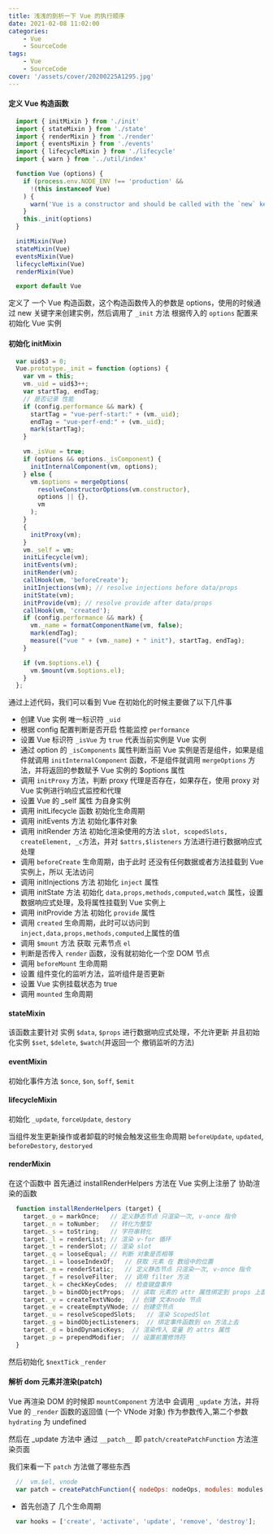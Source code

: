 ```yaml
---
title: 浅浅的剖析一下 Vue 的执行顺序
date: 2021-02-08 11:02:00
categories: 
    - Vue
    - SourceCode
tags:
    - Vue
    - SourceCode
cover: '/assets/cover/20200225A1295.jpg'
---
```


#### 定义 Vue 构造函数

~~~js
  import { initMixin } from './init'
  import { stateMixin } from './state'
  import { renderMixin } from './render'
  import { eventsMixin } from './events'
  import { lifecycleMixin } from './lifecycle'
  import { warn } from '../util/index'

  function Vue (options) {
    if (process.env.NODE_ENV !== 'production' &&
      !(this instanceof Vue)
    ) {
      warn('Vue is a constructor and should be called with the `new` keyword')
    }
    this._init(options)
  }

  initMixin(Vue)
  stateMixin(Vue)
  eventsMixin(Vue) 
  lifecycleMixin(Vue)
  renderMixin(Vue)

  export default Vue
~~~

定义了 一个 Vue 构造函数，这个构造函数传入的参数是 options，使用的时候通过 new 关键字来创建实例，然后调用了 `_init` 方法 根据传入的 `options` 配置来初始化 Vue 实例

#### 初始化 initMixin

~~~js  
  var uid$3 = 0;
  Vue.prototype._init = function (options) {
    var vm = this;
    vm._uid = uid$3++;
    var startTag, endTag;
    // 是否记录 性能
    if (config.performance && mark) {
      startTag = "vue-perf-start:" + (vm._uid);
      endTag = "vue-perf-end:" + (vm._uid);
      mark(startTag);
    }

    vm._isVue = true;
    if (options && options._isComponent) {
      initInternalComponent(vm, options);
    } else {
      vm.$options = mergeOptions(
        resolveConstructorOptions(vm.constructor),
        options || {},
        vm
      );
    }
    {
      initProxy(vm);
    }
    vm._self = vm;
    initLifecycle(vm);
    initEvents(vm);
    initRender(vm);
    callHook(vm, 'beforeCreate');
    initInjections(vm); // resolve injections before data/props
    initState(vm);
    initProvide(vm); // resolve provide after data/props
    callHook(vm, 'created');
    if (config.performance && mark) {
      vm._name = formatComponentName(vm, false);
      mark(endTag);
      measure(("vue " + (vm._name) + " init"), startTag, endTag);
    }

    if (vm.$options.el) {
      vm.$mount(vm.$options.el);
    }
  };
~~~

通过上述代码，我们可以看到 Vue 在初始化的时候主要做了以下几件事
* 创建 Vue 实例 唯一标识符 `_uid`
* 根据 config 配置判断是否开启 性能监控 `performance`
* 设置 Vue 标识符 `_isVue` 为 `true` 代表当前实例是 Vue 实例
* 通过 option 的 `_isComponents` 属性判断当前 Vue 实例是否是组件，如果是组件就调用 `initInternalComponent` 函数，不是组件就调用 `mergeOptions` 方法，并将返回的参数赋予 Vue 实例的 $options 属性
* 调用 `initProxy` 方法，判断 proxy 代理是否存在，如果存在，使用 proxy 对 Vue 实例进行响应式监控和代理
* 设置 Vue 的 _self 属性 为自身实例
* 调用 initLifecycle 函数 初始化生命周期
* 调用 initEvents 方法 初始化事件对象
* 调用 initRender 方法 初始化渲染使用的方法 `slot, scopedSlots, createElement, _c`方法，并对 `$attrs,$listeners` 方法进行进行数据响应式处理
* 调用 `beforeCreate` 生命周期，由于此时 还没有任何数据或者方法挂载到 Vue 实例上，所以 无法访问
* 调用 initInjections 方法 初始化 `inject` 属性
* 调用 initState 方法 初始化 `data,props,methods,computed,watch` 属性，设置数据响应式处理，及将属性挂载到 Vue 实例上
* 调用 initProvide 方法 初始化 `provide` 属性
* 调用 `created` 生命周期，此时可以访问到 `inject,data,props,methods,computed`上属性的值
* 调用 `$mount` 方法 获取 元素节点 `el`
* 判断是否传入 `render` 函数，没有就初始化一个空 DOM 节点
* 调用 `beforeMount` 生命周期
* 设置 组件变化的监听方法，监听组件是否更新
* 设置 Vue 实例挂载状态为 true
* 调用 `mounted` 生命周期

#### stateMixin

该函数主要针对 实例 `$data`, `$props` 进行数据响应式处理，不允许更新
并且初始化实例 `$set`, `$delete`, `$watch`(并返回一个 撤销监听的方法)

#### eventMixin

初始化事件方法  `$once`, `$on`, `$off`, `$emit`

#### lifecycleMixin

初始化 `_update`, `forceUpdate`, `destory`

当组件发生更新操作或者卸载的时候会触发这些生命周期
`beforeUpdate`,  `updated`,  `beforeDestory`,  `destoryed`

#### renderMixin

在这个函数中 首先通过 installRenderHelpers 方法在 Vue 实例上注册了 协助渲染的函数

~~~js
  function installRenderHelpers (target) {
    target._o = markOnce;   // 定义静态节点 只渲染一次, v-once 指令
    target._n = toNumber;   // 转化为整型
    target._s = toString;   // 字符串转化
    target._l = renderList; // 渲染 v-for 循环
    target._t = renderSlot; // 渲染 slot
    target._q = looseEqual; // 判断 对象是否相等
    target._i = looseIndexOf;   // 获取 元素 在 数组中的位置
    target._m = renderStatic;   // 定义静态节点 只渲染一次, v-once 指令
    target._f = resolveFilter;  // 调用 filter 方法
    target._k = checkKeyCodes;  // 检查键盘事件
    target._b = bindObjectProps;  // 读取 元素的 attr 属性绑定到 props 上面
    target._v = createTextVNode;  // 创建 文本node 节点
    target._e = createEmptyVNode; // 创建空节点
    target._u = resolveScopedSlots;   // 渲染 ScopedSlot
    target._g = bindObjectListeners;  // 绑定事件函数到 on 方法上去
    target._d = bindDynamicKeys;  // 渲染传入 变量 的 attrs 属性
    target._p = prependModifier;  // 设置前置修饰符
  }
~~~

然后初始化 `$nextTick` `_render`

#### 解析 dom 元素并渲染(patch)

Vue 再渲染 DOM 的时候即 `mountComponent` 方法中 会调用 `_update` 方法，并将 Vue 的 `_render` 函数的返回值 (一个 VNode 对象) 作为参数传入,第二个参数 `hydrating` 为 undefined

然后在 _update 方法中 通过 `__patch__` 即 `patch/createPatchFunction` 方法渲染页面

我们来看一下 `patch` 方法做了哪些东西

~~~js
  //  vm.$el, vnode
  var patch = createPatchFunction({ nodeOps: nodeOps, modules: modules })
~~~
* 首先创造了 几个生命周期
~~~js
  var hooks = ['create', 'activate', 'update', 'remove', 'destroy'];
~~~







